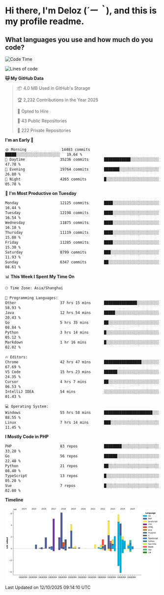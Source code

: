 # **Hi there, I'm Deloz (*´ー｀*), and this is my profile readme.**

## **What languages you use and how much do you code?**

<!--START_SECTION:waka-->
![Code Time](http://img.shields.io/badge/Code%20Time-7%2C743%20hrs%2013%20mins-blue)

![Lines of code](https://img.shields.io/badge/From%20Hello%20World%20I%27ve%20Written-54.0%20million%20lines%20of%20code-blue)

**🐱 My GitHub Data** 

> 📦 4.0 MB Used in GitHub's Storage 
 > 
> 🏆 2,232 Contributions in the Year 2025
 > 
> 💼 Opted to Hire
 > 
> 📜 43 Public Repositories 
 > 
> 🔑 222 Private Repositories 
 > 
**I'm an Early 🐤** 

```text
🌞 Morning                14483 commits       █████░░░░░░░░░░░░░░░░░░░░   19.64 % 
🌆 Daytime                35236 commits       ████████████░░░░░░░░░░░░░   47.78 % 
🌃 Evening                19764 commits       ███████░░░░░░░░░░░░░░░░░░   26.80 % 
🌙 Night                  4265 commits        █░░░░░░░░░░░░░░░░░░░░░░░░   05.78 % 
```
📅 **I'm Most Productive on Tuesday** 

```text
Monday                   12125 commits       ████░░░░░░░░░░░░░░░░░░░░░   16.44 % 
Tuesday                  12198 commits       ████░░░░░░░░░░░░░░░░░░░░░   16.54 % 
Wednesday                11875 commits       ████░░░░░░░░░░░░░░░░░░░░░   16.10 % 
Thursday                 11119 commits       ████░░░░░░░░░░░░░░░░░░░░░   15.08 % 
Friday                   11285 commits       ████░░░░░░░░░░░░░░░░░░░░░   15.30 % 
Saturday                 8799 commits        ███░░░░░░░░░░░░░░░░░░░░░░   11.93 % 
Sunday                   6347 commits        ██░░░░░░░░░░░░░░░░░░░░░░░   08.61 % 
```


📊 **This Week I Spent My Time On** 

```text
🕑︎ Time Zone: Asia/Shanghai

💬 Programming Languages: 
Other                    37 hrs 15 mins      ███████████████░░░░░░░░░░   58.93 % 
Java                     12 hrs 54 mins      █████░░░░░░░░░░░░░░░░░░░░   20.43 % 
Go                       5 hrs 35 mins       ██░░░░░░░░░░░░░░░░░░░░░░░   08.84 % 
Python                   3 hrs 14 mins       █░░░░░░░░░░░░░░░░░░░░░░░░   05.12 % 
Markdown                 1 hr 16 mins        █░░░░░░░░░░░░░░░░░░░░░░░░   02.02 % 

🔥 Editors: 
Chrome                   42 hrs 47 mins      █████████████████░░░░░░░░   67.69 % 
VS Code                  15 hrs 23 mins      ██████░░░░░░░░░░░░░░░░░░░   24.35 % 
Cursor                   4 hrs 7 mins        ██░░░░░░░░░░░░░░░░░░░░░░░   06.53 % 
IntelliJ IDEA            54 mins             ░░░░░░░░░░░░░░░░░░░░░░░░░   01.43 % 

💻 Operating System: 
Windows                  55 hrs 58 mins      ██████████████████████░░░   88.55 % 
Linux                    7 hrs 14 mins       ███░░░░░░░░░░░░░░░░░░░░░░   11.45 % 
```

**I Mostly Code in PHP** 

```text
PHP                      83 repos            ████████░░░░░░░░░░░░░░░░░   33.20 % 
Go                       56 repos            ██████░░░░░░░░░░░░░░░░░░░   22.40 % 
Python                   21 repos            ██░░░░░░░░░░░░░░░░░░░░░░░   08.40 % 
TypeScript               13 repos            █░░░░░░░░░░░░░░░░░░░░░░░░   05.20 % 
Vue                      7 repos             █░░░░░░░░░░░░░░░░░░░░░░░░   02.80 % 
```



**Timeline**

![Lines of Code chart](https://raw.githubusercontent.com/deloz/deloz/main/assets/bar_graph.png)


 Last Updated on 12/10/2025 09:14:10 UTC
<!--END_SECTION:waka-->
